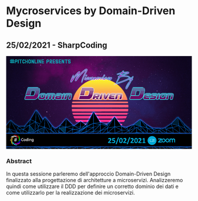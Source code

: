 # Mycroservices by Domain-Driven Design
## 25/02/2021 - SharpCoding

<img width="700" src="https://github.com/engineering87/TechnicalSessions/blob/main/Posters/2020-02-25.png" style="vertical-align:middle"> 

### Abstract
In questa sessione parleremo dell'approccio Domain-Driven Design finalizzato alla progettazione di architetture a microservizi.
Analizzeremo quindi come utilizzare il DDD per definire un corretto dominio dei dati e come utilizzarlo per la realizzazione dei microservizi.
